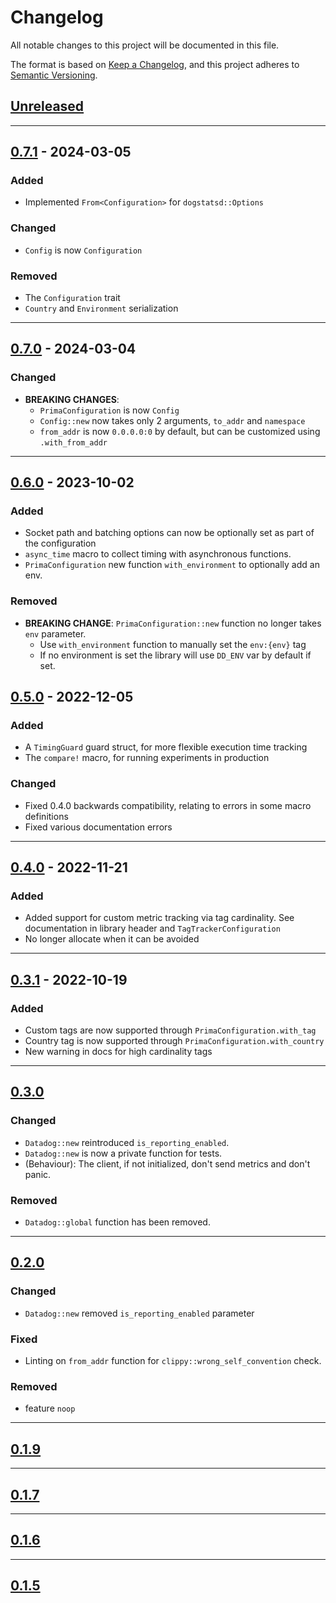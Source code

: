 # Changelog

All notable changes to this project will be documented in this file.

The format is based on [Keep a Changelog](https://keepachangelog.com/en/1.0.0/),
and this project adheres to [Semantic Versioning](https://semver.org/spec/v2.0.0.html).

## [Unreleased]

---

## [0.7.1] - 2024-03-05

### Added

- Implemented `From<Configuration>` for `dogstatsd::Options`

### Changed

- `Config` is now `Configuration`

### Removed

- The `Configuration` trait
- `Country` and `Environment` serialization

---

## [0.7.0] - 2024-03-04

### Changed

- **BREAKING CHANGES**:
  - `PrimaConfiguration` is now `Config`
  - `Config::new` now takes only 2 arguments, `to_addr` and `namespace`
  - `from_addr` is now `0.0.0.0:0` by default, but can be customized using `.with_from_addr`

---

## [0.6.0] - 2023-10-02

### Added

- Socket path and batching options can now be optionally set as part of the configuration
- `async_time` macro to collect timing with asynchronous functions.
- `PrimaConfiguration` new function `with_environment` to optionally add an env.

### Removed

- **BREAKING CHANGE**: `PrimaConfiguration::new` function no longer takes `env` parameter.
  - Use `with_environment` function to manually set the `env:{env}` tag
  - If no environment is set the library will use `DD_ENV` var by default if set.

## [0.5.0] - 2022-12-05

### Added

- A `TimingGuard` guard struct, for more flexible execution time tracking
- The `compare!` macro, for running experiments in production

### Changed

- Fixed 0.4.0 backwards compatibility, relating to errors in some macro definitions
- Fixed various documentation errors

---

## [0.4.0] - 2022-11-21

### Added

- Added support for custom metric tracking via tag cardinality. See documentation in library header and `TagTrackerConfiguration`
- No longer allocate when it can be avoided

---

## [0.3.1] - 2022-10-19

### Added

- Custom tags are now supported through `PrimaConfiguration.with_tag`
- Country tag is now supported through `PrimaConfiguration.with_country`
- New warning in docs for high cardinality tags

---

## [0.3.0]

### Changed

- `Datadog::new` reintroduced `is_reporting_enabled`.
- `Datadog::new` is now a private function for tests.
- (Behaviour): The client, if not initialized, don't send metrics and don't panic.

### Removed

- `Datadog::global` function has been removed.

---

## [0.2.0]

### Changed

- `Datadog::new` removed `is_reporting_enabled` parameter

### Fixed

- Linting on `from_addr` function for `clippy::wrong_self_convention` check.

### Removed

- feature `noop`

---

## [0.1.9]

---

## [0.1.7]

---

## [0.1.6]

---

## [0.1.5]

[Unreleased]: https://github.com/primait/prima_datadog.rs/compare/0.7.1...HEAD
[0.7.1]: https://github.com/primait/prima_datadog.rs/compare/0.7.0...0.7.1
[0.7.0]: https://github.com/primait/prima_datadog.rs/compare/0.7.0...0.7.0
[0.6.0]: https://github.com/primait/prima_datadog.rs/compare/0.5.0...0.6.0
[0.5.0]: https://github.com/primait/prima_datadog.rs/compare/0.4.0...0.5.0
[0.4.0]: https://github.com/primait/prima_datadog.rs/compare/0.3.1...0.4.0
[0.3.1]: https://github.com/primait/prima_datadog.rs/compare/0.3.0...0.3.1
[0.3.0]: https://github.com/primait/prima_datadog.rs/compare/0.2.0...0.3.0
[0.2.0]: https://github.com/primait/prima_datadog.rs/compare/0.1.9...0.2.0
[0.1.9]: https://github.com/primait/prima_datadog.rs/compare/0.1.7...0.1.9
[0.1.7]: https://github.com/primait/prima_datadog.rs/compare/0.1.6...0.1.7
[0.1.6]: https://github.com/primait/prima_datadog.rs/compare/0.1.5...0.1.6
[0.1.5]: https://github.com/primait/prima_datadog.rs/releases/tag/0.1.5
